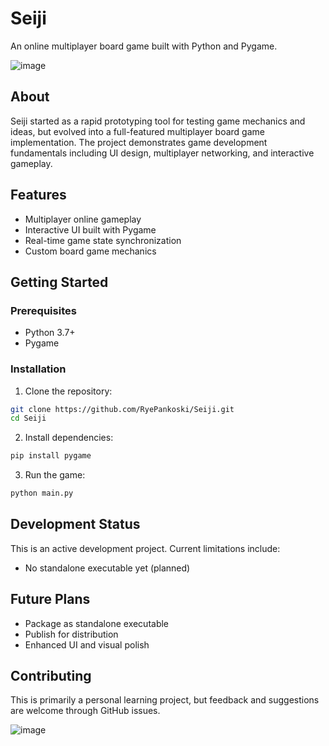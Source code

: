 # Seiji

An online multiplayer board game built with Python and Pygame.

![image](https://github.com/user-attachments/assets/e2957c5e-d5f7-4ea0-9b5f-846150aff5f3)

## About

Seiji started as a rapid prototyping tool for testing game mechanics and ideas, but evolved into a full-featured multiplayer board game implementation. 
The project demonstrates game development fundamentals including UI design, multiplayer networking, and interactive gameplay.

## Features

- Multiplayer online gameplay
- Interactive UI built with Pygame
- Real-time game state synchronization
- Custom board game mechanics

## Getting Started

### Prerequisites

- Python 3.7+
- Pygame

### Installation

1. Clone the repository:
```bash
git clone https://github.com/RyePankoski/Seiji.git
cd Seiji
```

2. Install dependencies:
```bash
pip install pygame
```

3. Run the game:
```bash
python main.py
```

## Development Status

This is an active development project. Current limitations include:
- No standalone executable yet (planned)

## Future Plans

- Package as standalone executable
- Publish for distribution
- Enhanced UI and visual polish

## Contributing

This is primarily a personal learning project, but feedback and suggestions are welcome through GitHub issues.



![image](https://github.com/user-attachments/assets/52083e9d-ccbf-47bb-b977-b2da3844201b)



